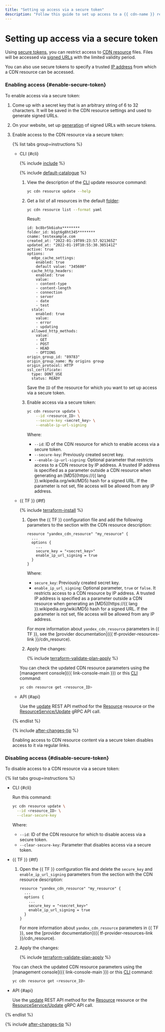 ```yaml
---
title: "Setting up access via a secure token"
description: "Follow this guide to set up access to a {{ cdn-name }} resource content based on time and IP address using secure tokens."
---
```


# Setting up access via a secure token

Using [secure tokens](../../concepts/secure-tokens.md), you can restrict access to [CDN resource](../../concepts/resource.md) files. Files will be accessed via [signed URLs](../../concepts/secure-tokens.md#protected-link) with the limited validity period.

You can also use secure tokens to specify a trusted [IP address](../../../vpc/concepts/address.md) from which a CDN resource can be accessed.

### Enabling access {#enable-secure-token}

To enable access via a secure token:
1. Come up with a secret key that is an arbitrary string of 6 to 32 characters. It will be saved in the CDN resource settings and used to generate signed URLs.
1. On your website, set up [generation](../../concepts/secure-tokens.md#link-generation-code) of signed URLs with secure tokens.
1. Enable access to the CDN resource via a secure token:

   {% list tabs group=instructions %}

   - CLI {#cli}

      {% include [include](../../../_includes/cli-install.md) %}

      {% include [default-catalogue](../../../_includes/default-catalogue.md) %}

      1. View the description of the [CLI](../../../cli/) update resource command:

         ```bash
         yc cdn resource update --help
         ```

      1. Get a list of all resources in the default [folder](../../../resource-manager/concepts/resources-hierarchy.md#folder):

         ```bash
         yc cdn resource list --format yaml
         ```

         Result:

         ```text
         id: bc8br5k6iohx********
         folder_id: b1gt6g8ht345********
         cname: testexample.com
         created_at: "2022-01-19T09:23:57.921365Z"
         updated_at: "2022-01-19T10:55:30.305141Z"
         active: true
         options:
           edge_cache_settings:
             enabled: true
             default value: "345600"
           cache_http_headers:
             enabled: true
             value:
             - content-type
             - content-length
             - connection
             - server
             - date
             - test
           stale:
             enabled: true
             value:
             - error
             - updating
           allowed_http_methods:
             value:
             - GET
             - POST
             - HEAD
             - OPTIONS
         origin_group_id: "89783"
         origin_group_name: My origins group
         origin_protocol: HTTP
         ssl_certificate:
           type: DONT_USE
           status: READY
         ```

         Save the `ID` of the resource for which you want to set up access via a secure token.
      1. Enable access via a secure token:

         ```bash
         yc cdn resource update \
             --id <resource_ID> \
             --secure-key <secret_key> \
             --enable-ip-url-signing
         ```

         Where:
         * `--id`: ID of the CDN resource for which to enable access via a secure token.
         * `--secure-key`: Previously created secret key.
         * `--enable-ip-url-signing`: Optional parameter that restricts access to a CDN resource by IP address. A trusted IP address is specified as a parameter outside a CDN resource when generating an [MD5](https://{{ lang }}.wikipedia.org/wiki/MD5) hash for a signed URL. If the parameter is not set, file access will be allowed from any IP address.

   - {{ TF }} {#tf}

      {% include [terraform-install](../../../_includes/terraform-install.md) %}

      1. Open the {{ TF }} configuration file and add the following parameters to the section with the CDN resource description:

         ```hcl
         resource "yandex_cdn_resource" "my_resource" {
           ...
           options {
             ...
             secure_key = "<secret_key>"
             enable_ip_url_signing = true
           }
         }
         ```

         Where:
         * `secure_key`: Previously created secret key.
         * `enable_ip_url_signing`: Optional parameter, `true` or `false`. It restricts access to a CDN resource by IP address. A trusted IP address is specified as a parameter outside a CDN resource when generating an [MD5](https://{{ lang }}.wikipedia.org/wiki/MD5) hash for a signed URL. If the parameter is not set, file access will be allowed from any IP address.

         For more information about `yandex_cdn_resource` parameters in {{ TF }}, see the [provider documentation]({{ tf-provider-resources-link }}/cdn_resource).
      1. Apply the changes:

         {% include [terraform-validate-plan-apply](../../../_tutorials/_tutorials_includes/terraform-validate-plan-apply.md) %}

      You can check the updated CDN resource parameters using the [management console]({{ link-console-main }}) or this [CLI](../../../cli/) command:

      ```bash
      yc cdn resource get <resource_ID>
      ```

   - API {#api}

      Use the [update](../../api-ref/Resource/update.md) REST API method for the [Resource](../../api-ref/Resource/index.md) resource or the [ResourceService/Update](../../api-ref/grpc/resource_service.md#Update) gRPC API call.

   {% endlist %}

   {% include [after-changes-tip](../../../_includes/cdn/after-changes-tip.md) %}

   Enabling access to CDN resource content via a secure token disables access to it via regular links.

### Disabling access {#disable-secure-token}

To disable access to a CDN resource via a secure token:

{% list tabs group=instructions %}

- CLI {#cli}

   Run this command:

   ```bash
   yc cdn resource update \
     --id <resource_ID> \
     --clear-secure-key
   ```

   Where:
   * `--id`: ID of the CDN resource for which to disable access via a secure token.
   * `--clear-secure-key`: Parameter that disables access via a secure token.

- {{ TF }} {#tf}

   1. Open the {{ TF }} configuration file and delete the `secure_key` and `enable_ip_url_signing` parameters from the section with the CDN resource description:

      ```hcl
      resource "yandex_cdn_resource" "my_resource" {
        ...
        options {
          ...
          secure_key = "<secret_key>"
          enable_ip_url_signing = true
        }
      }
      ```

      For more information about `yandex_cdn_resource` parameters in {{ TF }}, see the [provider documentation]({{ tf-provider-resources-link }}/cdn_resource).
   1. Apply the changes:

      {% include [terraform-validate-plan-apply](../../../_tutorials/_tutorials_includes/terraform-validate-plan-apply.md) %}

   You can check the updated CDN resource parameters using the [management console]({{ link-console-main }}) or this [CLI](../../../cli/) command:

   ```bash
   yc cdn resource get <resource_ID>
   ```

- API {#api}

   Use the [update](../../api-ref/Resource/update.md) REST API method for the [Resource](../../api-ref/Resource/index.md) resource or the [ResourceService/Update](../../api-ref/grpc/resource_service.md#Update) gRPC API call.

{% endlist %}

{% include [after-changes-tip](../../../_includes/cdn/after-changes-tip.md) %}